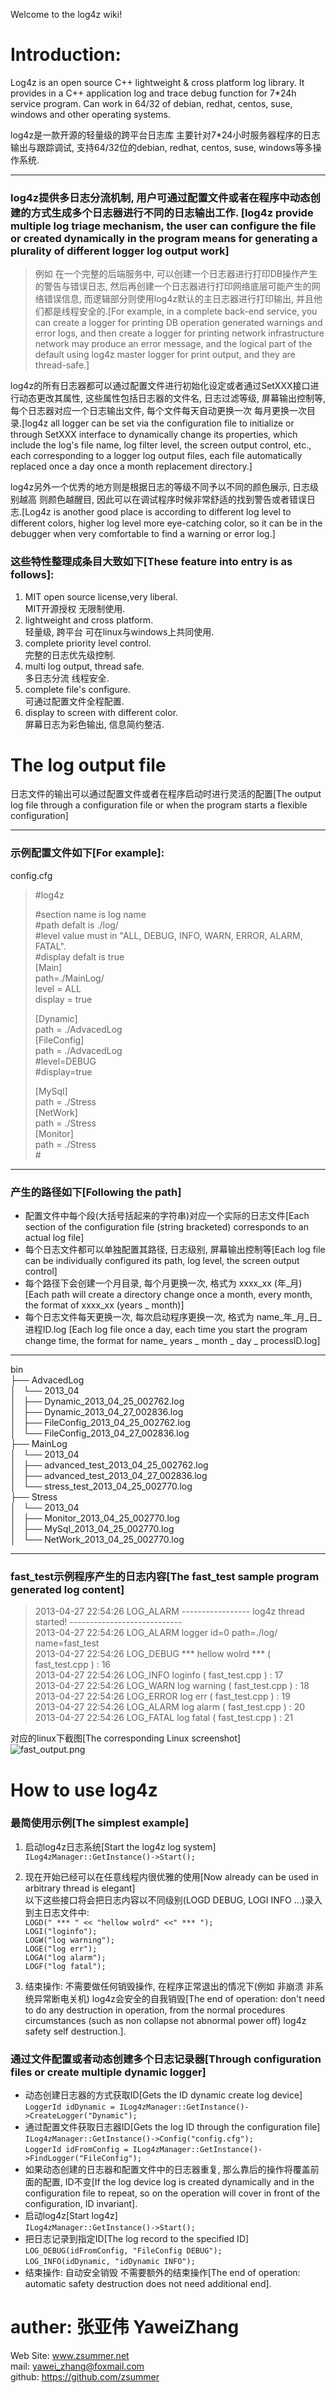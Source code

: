 Welcome to the log4z wiki!  
# Introduction:    

Log4z is an open source C++ lightweight & cross platform log library. It provides in a C++ application log and trace debug function for 7*24h service program. Can work in 64/32 of debian, redhat, centos, suse, windows and other operating systems.   

log4z是一款开源的轻量级的跨平台日志库 主要针对7*24小时服务器程序的日志输出与跟踪调试, 支持64/32位的debian, redhat, centos, suse, windows等多操作系统.  
***
### log4z提供多日志分流机制, 用户可通过配置文件或者在程序中动态创建的方式生成多个日志器进行不同的日志输出工作.  [log4z provide multiple log triage mechanism, the user can configure the file or created dynamically in the program means for generating a plurality of different logger log output work]  
> 例如 在一个完整的后端服务中, 可以创建一个日志器进行打印DB操作产生的警告与错误日志, 然后再创建一个日志器进行打印网络底层可能产生的网络错误信息, 而逻辑部分则使用log4z默认的主日志器进行打印输出, 并且他们都是线程安全的.[For example, in a complete back-end service, you can create a logger for printing DB operation generated warnings and error logs, and then create a logger for printing network infrastructure network may produce an error message, and the logical part of the default using log4z master logger for print output, and they are thread-safe.]  

log4z的所有日志器都可以通过配置文件进行初始化设定或者通过SetXXX接口进行动态更改其属性, 这些属性包括日志器的文件名, 日志过滤等级, 屏幕输出控制等, 每个日志器对应一个日志输出文件, 每个文件每天自动更换一次 每月更换一次目录.[log4z all logger can be set via the configuration file to initialize or through SetXXX interface to dynamically change its properties, which include the log's file name, log filter level, the screen output control, etc., each corresponding to a logger log output files, each file automatically replaced once a day once a month replacement directory.]  

log4z另外一个优秀的地方则是根据日志的等级不同予以不同的颜色展示, 日志级别越高 则颜色越醒目, 因此可以在调试程序时候非常舒适的找到警告或者错误日志.[Log4z is another good place is according to different log level to different colors, higher log level more eye-catching color, so it can be in the debugger when very comfortable to find a warning or error log.]  

### 这些特性整理成条目大致如下[These feature into entry is as follows]:
    
1. MIT open source license,very liberal.  
   MIT开源授权 无限制使用. 
2. lightweight and cross platform.  
   轻量级, 跨平台 可在linux与windows上共同使用. 
3. complete priority level control.  
   完整的日志优先级控制.
4. multi log output,  thread safe.  
   多日志分流 线程安全.  
5. complete file's configure.  
   可通过配置文件全程配置.  
6. display to screen with different color.  
   屏幕日志为彩色输出, 信息简约整洁.  
 
# The  log output file  
日志文件的输出可以通过配置文件或者在程序启动时进行灵活的配置[The output log file through a configuration file or when the program starts a flexible configuration]  
***  
### 示例配置文件如下[For example]:  
config.cfg   
> \#log4z  
>   
> \#section name is log name  
> \#path defalt is ./log/  
> \#level value must in "ALL, DEBUG, INFO, WARN, ERROR, ALARM, FATAL".  
> \#display defalt is true  
> [Main]  
> path=./MainLog/  
> level = ALL  
> display = true  
> 
> [Dynamic]  
> path = ./AdvacedLog  
> [FileConfig]  
> path = ./AdvacedLog  
> \#level=DEBUG  
> \#display=true  
>   
> [MySql]  
> path = ./Stress  
> [NetWork]  
> path = ./Stress  
> [Monitor]  
> path = ./Stress  
> \#  

  
***  
### 产生的路径如下[Following the path]  
* 配置文件中每个段(大括号括起来的字符串)对应一个实际的日志文件[Each section of the configuration file (string bracketed) corresponds to an actual log file]  
* 每个日志文件都可以单独配置其路径, 日志级别, 屏幕输出控制等[Each log file can be individually configured its path, log level, the screen output control]  
* 每个路径下会创建一个月目录, 每个月更换一次,  格式为 xxxx_xx (年_月) [Each path will create a directory change once a month, every month, the format of xxxx_xx (years _ month)]   
* 每个日志文件每天更换一次, 每次启动程序更换一次, 格式为 name_年_月_日_进程ID.log [Each log file once a day, each time you start the program change time, the format for name_ years _ month _ day _ processID.log]  
***
bin  
├── AdvacedLog  
│   └── 2013_04  
│       ├── Dynamic_2013_04_25_002762.log  
│       ├── Dynamic_2013_04_27_002836.log  
│       ├── FileConfig_2013_04_25_002762.log  
│       └── FileConfig_2013_04_27_002836.log  
├── MainLog  
│   └── 2013_04  
│       ├── advanced_test_2013_04_25_002762.log  
│       ├── advanced_test_2013_04_27_002836.log  
│       └── stress_test_2013_04_25_002770.log  
├── Stress  
│   └── 2013_04  
│       ├── Monitor_2013_04_25_002770.log  
│       ├── MySql_2013_04_25_002770.log  
│       └── NetWork_2013_04_25_002770.log  

***   
### fast_test示例程序产生的日志内容[The fast_test sample program generated log content]
> 2013-04-27 22:54:26 LOG_ALARM -----------------  log4z thread started!   ----------------------------  
> 2013-04-27 22:54:26 LOG_ALARM  logger id=0 path=./log/ name=fast_test  
> 2013-04-27 22:54:26 LOG_DEBUG  *** hellow wolrd ***  ( fast_test.cpp ) : 16  
> 2013-04-27 22:54:26 LOG_INFO loginfo ( fast_test.cpp ) : 17  
> 2013-04-27 22:54:26 LOG_WARN log warning ( fast_test.cpp ) : 18  
> 2013-04-27 22:54:26 LOG_ERROR log err ( fast_test.cpp ) : 19  
> 2013-04-27 22:54:26 LOG_ALARM log alarm ( fast_test.cpp ) : 20  
> 2013-04-27 22:54:26 LOG_FATAL log fatal ( fast_test.cpp ) : 21  
  
对应的linux下截图[The corresponding Linux screenshot]  
![fast_output.png](https://raw.github.com/zsummer/wiki-pic/master/log4z/fast_output.png)  
  
# How to use log4z  
### 最简使用示例[The simplest example]  
1. 启动log4z日志系统[Start the log4z log system]  
`ILog4zManager::GetInstance()->Start();`  
2. 现在开始已经可以在任意线程内很优雅的使用[Now already can be used in arbitrary thread is elegant]  
以下这些接口将会把日志内容以不同级别(LOGD DEBUG, LOGI INFO ...)录入到主日志文件中:  
`LOGD(" *** " << "hellow wolrd" <<" *** ");`  
`LOGI("loginfo");`  
`LOGW("log warning");`  
`LOGE("log err");`  
`LOGA("log alarm");`  
`LOGF("log fatal");`  
  
3. 结束操作:  不需要做任何销毁操作, 在程序正常退出的情况下(例如 非崩溃 非系统异常断电关机) log4z会安全的自我销毁[The end of operation: don't need to do any destruction in operation, from the normal procedures circumstances (such as non collapse not abnormal power off) log4z safety self destruction.].   
  
###  通过文件配置或者动态创建多个日志记录器[Through configuration files or create multiple dynamic logger]  
* 动态创建日志器的方式获取ID[Gets the ID dynamic create log device]  
`LoggerId idDynamic = ILog4zManager::GetInstance()->CreateLogger("Dynamic");`  
* 通过配置文件获取日志器ID[Gets the log ID through the configuration file]  
`ILog4zManager::GetInstance()->Config("config.cfg");`  
`LoggerId idFromConfig = ILog4zManager::GetInstance()->FindLogger("FileConfig");`  
* 如果动态创建的日志器和配置文件中的日志器重复, 那么靠后的操作将覆盖前面的配置, ID不变[If the log device log is created dynamically and in the configuration file to repeat, so on the operation will cover in front of the configuration, ID invariant].  
* 启动log4z[Start log4z]  
`ILog4zManager::GetInstance()->Start();`  
* 把日志记录到指定ID[The log record to the specified ID]  
`LOG_DEBUG(idFromConfig, "FileConfig DEBUG");`  
`LOG_INFO(idDynamic, "idDynamic INFO");`  
* 结束操作: 自动安全销毁 不需要额外的结束操作[The end of operation: automatic safety destruction does not need additional end].  

  
# auther: 张亚伟 YaweiZhang  
Web Site: www.zsummer.net  
mail: yawei_zhang@foxmail.com  
github: https://github.com/zsummer  
